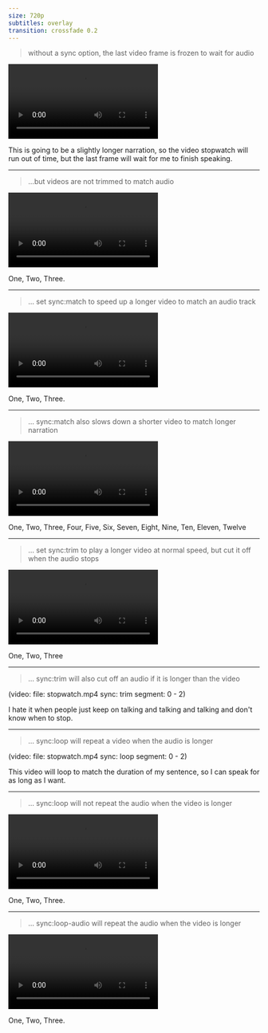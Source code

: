 ```yaml
---
size: 720p
subtitles: overlay
transition: crossfade 0.2
---
```


> without a sync option, the last video frame is frozen to wait for audio

![](stopwatch.mp4)

This is going to be a slightly longer narration, so the video stopwatch will run out of time, but the last frame will wait for me to finish speaking. 

---

> ...but videos are not trimmed to match audio
  
![](stopwatch.mp4)

One, Two, Three.

---

>  ... set sync:match to speed up a longer video to match an audio track
    
![match](stopwatch.mp4)

One, Two, Three.

---

> ... sync:match also slows down a shorter video to match longer narration

![match](stopwatch.mp4)
  
One, Two, Three, Four, Five, Six, Seven, Eight, Nine, Ten, Eleven, Twelve

---

> ... set sync:trim to play a longer video at normal speed, but cut it off when the audio stops
  
![trim](stopwatch.mp4)

One, Two, Three

---

> ... sync:trim will also cut off an audio if it is longer than the video

(video:
  file: stopwatch.mp4
  sync: trim
  segment: 0 - 2)

I hate it when people just keep on talking and talking and talking and don't know when to stop.

---

> ... sync:loop will repeat a video when the audio is longer
  
(video:
  file: stopwatch.mp4
  sync: loop
  segment: 0 - 2)

This video will loop to match the duration of my sentence, so I can speak for as long as I want.


---

> ... sync:loop will not repeat the audio when the video is longer

![loop](stopwatch.mp4)

One, Two, Three.


---

> ... sync:loop-audio will repeat the audio when the video is longer

![loop-audio](stopwatch.mp4)

One, Two, Three.

